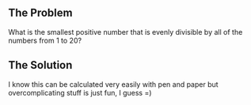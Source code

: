 ﻿---
layout: "_layouts._post.html"
category : code
modified: 2013-05-31
tags : [javascript, code, project euler]
---

## The Problem

What is the smallest positive number that is evenly divisible by all of the
numbers from 1 to 20?

## The Solution

<script src="https://gist.github.com/1788752.js"> </script>
	
I know this can be calculated very easily with pen and paper but
overcomplicating stuff is just fun, I guess =)